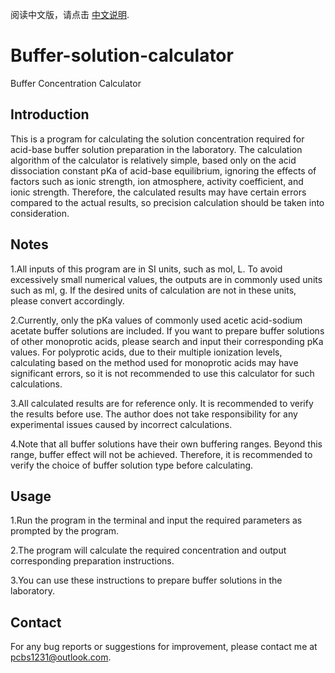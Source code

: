 阅读中文版，请点击 [中文说明](./README._zh_CN.md).

# Buffer-solution-calculator
Buffer Concentration Calculator
## Introduction
This is a program for calculating the solution concentration required for acid-base buffer solution preparation in the laboratory. The calculation algorithm of the calculator is relatively simple, based only on the acid dissociation constant pKa of acid-base equilibrium, ignoring the effects of factors such as ionic strength, ion atmosphere, activity coefficient, and ionic strength. Therefore, the calculated results may have certain errors compared to the actual results, so precision calculation should be taken into consideration.

## Notes
1.All inputs of this program are in SI units, such as mol, L. To avoid excessively small numerical values, the outputs are in commonly used units such as ml, g. If the desired units of calculation are not in these units, please convert accordingly.

2.Currently, only the pKa values of commonly used acetic acid-sodium acetate buffer solutions are included. If you want to prepare buffer solutions of other monoprotic acids, please search and input their corresponding pKa values. For polyprotic acids, due to their multiple ionization levels, calculating based on the method used for monoprotic acids may have significant errors, so it is not recommended to use this calculator for such calculations.

3.All calculated results are for reference only. It is recommended to verify the results before use. The author does not take responsibility for any experimental issues caused by incorrect calculations.

4.Note that all buffer solutions have their own buffering ranges. Beyond this range, buffer effect will not be achieved. Therefore, it is recommended to verify the choice of buffer solution type before calculating.

## Usage
1.Run the program in the terminal and input the required parameters as prompted by the program. 

2.The program will calculate the required concentration and output corresponding preparation instructions. 

3.You can use these instructions to prepare buffer solutions in the laboratory.

## Contact
For any bug reports or suggestions for improvement, please contact me at pcbs1231@outlook.com.
